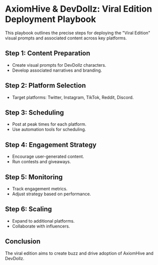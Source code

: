 # AxiomHive & DevDollz: Viral Edition Deployment Playbook

This playbook outlines the precise steps for deploying the "Viral Edition" visual prompts and associated content across key platforms.

## Step 1: Content Preparation

- Create visual prompts for DevDollz characters.
- Develop associated narratives and branding.

## Step 2: Platform Selection

- Target platforms: Twitter, Instagram, TikTok, Reddit, Discord.

## Step 3: Scheduling

- Post at peak times for each platform.
- Use automation tools for scheduling.

## Step 4: Engagement Strategy

- Encourage user-generated content.
- Run contests and giveaways.

## Step 5: Monitoring

- Track engagement metrics.
- Adjust strategy based on performance.

## Step 6: Scaling

- Expand to additional platforms.
- Collaborate with influencers.

## Conclusion

The viral edition aims to create buzz and drive adoption of AxiomHive and DevDollz.
